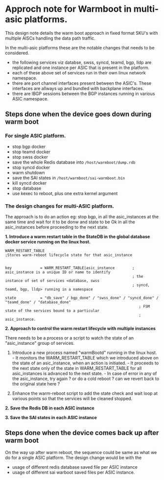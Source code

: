 # Approch note for Warmboot in multi-asic platforms.
This design note details the warm boot approach in fixed format SKU's with multiple AISCs handling the data path traffic.

In the multi-asic platforms these are the notable changes that needs to be considered.
  - the following services viz databse, swss, syncd, teamd, bgp, lldp are replicated and one instance per ASIC that is present in the platform.
  - each of these above set of services run in their own linux network namespace.
  - there are port channel interfaces present between the ASIC's. These interfaces are allways up and bundled with backplane interfaces.
  - there are IBGP sessions between the BGP instances running in various ASIC namespace.


## Steps done when the device goes down during warm boot

### For single ASIC platform.

  - stop bgp docker 
  - stop teamd docker
  - stop swss docker
  - save the whole Redis database into ```/host/warmboot/dump.rdb```
  - stop syncd docker
  - warm shutdown
  - save the SAI states in ```/host/warmboot/sai-warmboot.bin```
  - kill syncd docker
  - stop database
  - use kexec to reboot, plus one extra kernel argument


### The design changes for multi-ASIC platform.

The approach is to do an action eg: stop bgp, in all the asic_instances at the same time and wait for it to be donw and state to be Ok in all the asic_instances before proceeding to the next state.

**1. Introduce a warm restart table in the StateDB in the global database docker service running on the linux host.**
```
WARM_RESTART_TABLE
;Stores warm-reboot lifecycle state for that asic_instance


key             = WARM_RESTART_TABLE|asic_instance        ; asic_instance is a unique ID or name to identify
                                                          ; the instance of set of services <database, swss
                                                          ; syncd, teamd, bgp, lldp> running in a namespace

state           = "db_save" / bgp_done" / "swss_done" / "syncd_done" / "teamd_done" / "database_done"
                                                             ; FSM state of the services bound to a particular 
                                                             ; asic_instance.
```

**2. Approach to control the warm restart lifecycle with multiple instances**

There needs to be a process or a script to watch the state of an "asic_instance" group of services. 

  1. Introduce a new process named "warmBootd" running in the linux host.
    - It monitors the WARM_RESTART_TABLE which we introduced above on the state of an asic_instance, when an action is initiated.
    - It proceeds to the next state only of the state in WARM_RESTART_TABLE for all asic_instances is advanced to the next state.
    - In case of error in any of the asic_instance, try again ? or do a cold reboot ? can we revert back to the original state here ?

  2. Enhance the warm-reboot script to add the state check and wait loop at various points so that the services will be cleaned stopped.




**2. Save the Redis DB in each ASIC instance**
<TODO>
  



**3. Save the SAI states in each ASIC instance**
<TODO>





## Steps done when the device comes back up after warm boot

On the way up after warm reboot, the sequence could be same as what we do for a single ASIC platform. The design change would be with the 
  - usage of different redis database saved file per ASIC instance
  - usage of different sai warboot saved files per ASIC instance.
 
